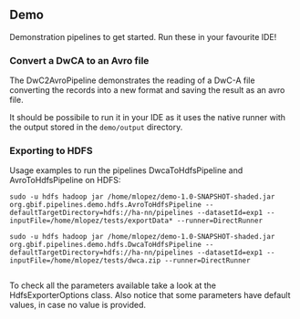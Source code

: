 ## Demo

Demonstration pipelines to get started.  Run these in your favourite IDE!

### Convert a DwCA to an Avro file

The DwC2AvroPipeline demonstrates the reading of a DwC-A file converting the records into a new format and saving the result as an avro file.
 
It should be possibile to run it in your IDE as it uses the native runner with the output stored in the `demo/output` directory. 


### Exporting to HDFS

Usage examples to run the pipelines DwcaToHdfsPipeline and AvroToHdfsPipeline on HDFS: 
 
``` 
sudo -u hdfs hadoop jar /home/mlopez/demo-1.0-SNAPSHOT-shaded.jar org.gbif.pipelines.demo.hdfs.AvroToHdfsPipeline --defaultTargetDirectory=hdfs://ha-nn/pipelines --datasetId=exp1 --inputFile=/home/mlopez/tests/exportData* --runner=DirectRunner

sudo -u hdfs hadoop jar /home/mlopez/demo-1.0-SNAPSHOT-shaded.jar org.gbif.pipelines.demo.hdfs.DwcaToHdfsPipeline --defaultTargetDirectory=hdfs://ha-nn/pipelines --datasetId=exp1 --inputFile=/home/mlopez/tests/dwca.zip --runner=DirectRunner
 
```

To check all the parameters available take a look at the HdfsExporterOptions class. 
Also notice that some parameters have default values, in case no value is provided.